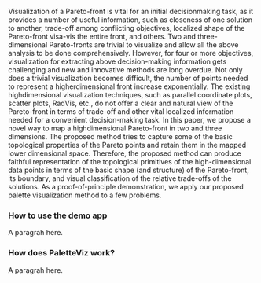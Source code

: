 Visualization of a Pareto-front is vital for an initial decisionmaking task, as it provides a number of useful information, such as closeness of one solution to another, trade-off among conflicting objectives, localized shape of the Pareto-front visa-vis the entire front, and others. Two and three-dimensional Pareto-fronts are trivial to visualize and allow all the above analysis to be done comprehensively. However, for four or more objectives, visualization for extracting above decision-making information gets challenging and new and innovative methods are long overdue. Not only does a trivial visualization becomes difficult, the number of points needed to represent a higherdimensional front increase exponentially. The existing highdimensional visualization techniques, such as parallel coordinate plots, scatter plots, RadVis, etc., do not offer a clear and natural view of the Pareto-front in terms of trade-off and other vital localized information needed for a convenient decision-making task. In this paper, we propose a novel way to map a highdimensional Pareto-front in two and three dimensions. The proposed method tries to capture some of the basic topological properties of the Pareto points and retain them in the mapped lower dimensional space. Therefore, the proposed method can produce faithful representation of the topological primitives of the high-dimensional data points in terms of the basic shape (and structure) of the Pareto-front, its boundary, and visual classification of the relative trade-offs of the solutions. As a proof-of-principle demonstration, we apply our proposed palette visualization method to a few problems.

### How to use the demo app

A paragrah here.

### How does PaletteViz work?

A paragrah here.
